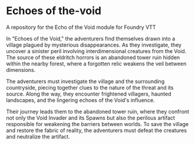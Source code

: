 # Echoes of the-void
A repository for the Echo of the Void module for Foundry VTT

In "Echoes of the Void," the adventurers find themselves drawn into a village plagued by mysterious disappearances. As they investigate, they uncover a sinister peril involving interdimensional creatures from the Void. The source of these eldritch horrors is an abandoned tower ruin hidden within the nearby forest, where a forgotten relic weakens the veil between dimensions.

The adventurers must investigate the village and the surrounding countryside, piecing together clues to the nature of the threat and its source. Along the way, they encounter frightened villagers, haunted landscapes, and the lingering echoes of the Void's influence.

Their journey leads them to the abandoned tower ruin, where they confront not only the Void Invader and its Spawns but also the perilous artifact responsible for weakening the barriers between worlds. To save the village and restore the fabric of reality, the adventurers must defeat the creatures and neutralize the artifact.
